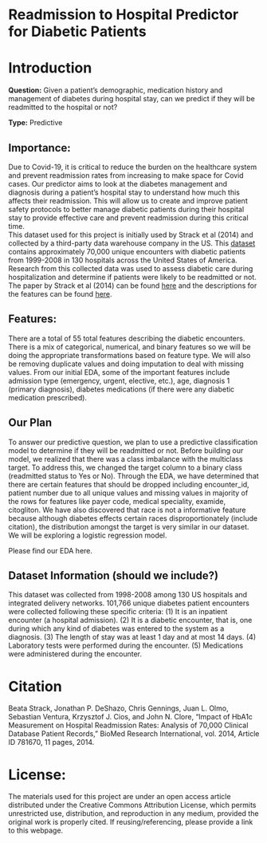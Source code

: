 # Readmission to Hospital Predictor for Diabetic Patients 

# Introduction 

**Question:** Given a patient’s demographic, medication history and management of diabetes during hospital stay, can we predict if they will be readmitted to the hospital or not?

**Type:** Predictive

## Importance:
Due to Covid-19, it is critical to reduce the burden on the healthcare system and prevent readmission rates from increasing to make space for Covid cases. Our predictor aims to look at the diabetes management and diagnosis during a patient’s hospital stay to understand how much this affects their readmission. This will allow us to create and improve patient safety protocols to better manage diabetic patients during their hospital stay to provide effective care and prevent readmission during this critical time.  
This dataset used for this project is initially used by Strack et al (2014) and collected by a third-party data warehouse company in the US. This [dataset](https://archive.ics.uci.edu/ml/datasets/diabetes+130-us+hospitals+for+years+1999-2008#) contains approximately 70,000 unique encounters with diabetic patients from 1999-2008 in 130 hospitals across the United States of America. Research from this collected data was used to assess diabetic care during hospitalization and determine if patients were likely to be readmitted or not. The paper by Strack et al (2014) can be found [here](https://www.hindawi.com/journals/bmri/2014/781670/) and the descriptions for the features can be found [here](https://www.hindawi.com/journals/bmri/2014/781670/tab1/). 

## Features:
There are a total of 55 total features describing the diabetic encounters. There is a mix of categorical, numerical, and binary features so we will be doing the appropriate transformations based on feature type. We will also be removing duplicate values and doing imputation to deal with missing values. From our initial EDA, some of the important features include admission type (emergency, urgent, elective, etc.), age, diagnosis 1 (primary diagnosis), diabetes medications (if there were any diabetic medication prescribed). 

## Our Plan
To answer our predictive question, we plan to use a predictive classification model to determine if they will be readmitted or not. Before building our model, we realized that there was a class imbalance with the multiclass target. To address this, we changed the target column to a binary class (readmitted status to Yes or No). Through the EDA, we have determined that there are certain features that should be dropped including encounter_id, patient number due to all unique values and missing values in majority of the rows for features like payer code, medical speciality, examide, citogliton. We have also discovered that race is not a informative feature because although diabetes effects certain races disproportionately (include citation), the distribution amongst the target is very similar in our dataset. We will be exploring a logistic regression model. 

Please find our EDA here. 

## Dataset Information (should we include?)
This dataset was collected from 1998-2008 among 130 US hospitals and integrated delivery networks. 101,766 unique diabetes patient encounters were collected following these specific criteria:
(1) It is an inpatient encounter (a hospital admission).
(2) It is a diabetic encounter, that is, one during which any kind of diabetes was entered to the system as a diagnosis.
(3) The length of stay was at least 1 day and at most 14 days.
(4) Laboratory tests were performed during the encounter.
(5) Medications were administered during the encounter.

# Citation  
Beata Strack, Jonathan P. DeShazo, Chris Gennings, Juan L. Olmo, Sebastian Ventura, Krzysztof J. Cios, and John N. Clore, “Impact of HbA1c Measurement on Hospital Readmission Rates: Analysis of 70,000 Clinical Database Patient Records,” BioMed Research International, vol. 2014, Article ID 781670, 11 pages, 2014.

# License:
The materials used for this project are under an open access article distributed under the Creative Commons Attribution License, which permits unrestricted use, distribution, and reproduction in any medium, provided the original work is properly cited. If reusing/referencing, please provide a link to this webpage. 
